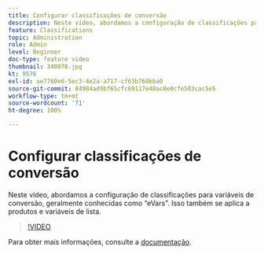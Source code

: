 ```yaml
---
title: Configurar classificações de conversão
description: Neste vídeo, abordamos a configuração de classificações para variáveis de conversão, geralmente conhecidas como eVars. Isso também se aplica a produtos e variáveis de lista.
feature: Classifications
topic: Administration
role: Admin
level: Beginner
doc-type: feature video
thumbnail: 340078.jpg
kt: 9576
exl-id: ae7760e6-5ec3-4e2a-a717-cf63b760bba0
source-git-commit: 84984ad9bf65cfc69117e40ac0e0cfe503cac5e5
workflow-type: tm+mt
source-wordcount: '71'
ht-degree: 100%

---
```


# Configurar classificações de conversão

Neste vídeo, abordamos a configuração de classificações para variáveis de conversão, geralmente conhecidas como “eVars”. Isso também se aplica a produtos e variáveis de lista.

>[!VIDEO](https://video.tv.adobe.com/v/340078/?quality=12&learn=on)

Para obter mais informações, consulte a [documentação](https://experienceleague.adobe.com/docs/analytics/admin/admin-tools/conversion-variables/conversion-classifications.html?lang=pt-BR).
